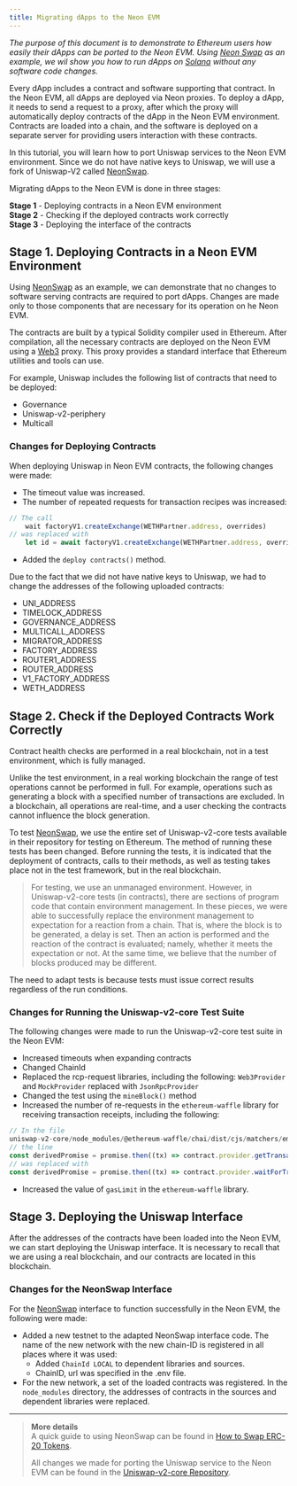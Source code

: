 ```yaml
---
title: Migrating dApps to the Neon EVM
---
```


*The purpose of this document is to demonstrate to Ethereum users how easily their dApps can be ported to the Neon EVM. Using [Neon Swap](about/terminology.md#neonswap) as an example, we wil show you how to run dApps on [Solana](https://docs.solana.com/introduction) without any software code changes.*

Every dApp includes a contract and software supporting that contract. In the Neon EVM, all dApps are deployed via Neon proxies. To deploy a dApp, it needs to send a request to a proxy, after which the proxy will automatically deploy contracts of the dApp in the Neon EVM environment. Contracts are loaded into a chain, and the software is deployed on a separate server for providing users interaction with these contracts.

In this tutorial, you will learn how to port Uniswap services to the Neon EVM environment. Since we do not have native keys to Uniswap, we will use a fork of Uniswap-V2 called [NeonSwap](about/terminology.md#neonswap).

Migrating dApps to the Neon EVM is done in three stages: 

**Stage 1** - Deploying contracts in a Neon EVM environment  
**Stage 2** - Checking if the deployed contracts work correctly   
**Stage 3** - Deploying the interface of the contracts  

## Stage 1. Deploying Contracts in a Neon EVM Environment

Using [NeonSwap](about/terminology.md#neonswap) as an example, we can demonstrate that no changes to software serving contracts are required to port dApps. Changes are made only to those components that are necessary for its operation on he Neon EVM.

The contracts are built by a typical Solidity compiler used in Ethereum. After compilation, all the necessary contracts are deployed on the Neon EVM using a [Web3](about/terminology.md#web-3) proxy. This proxy provides a standard interface that Ethereum utilities and tools can use.

For example, Uniswap includes the following list of contracts that need to be deployed:
  * Governance
  * Uniswap-v2-periphery
  * Multicall

### Changes for Deploying Contracts

When deploying Uniswap in Neon EVM contracts, the following changes were made:
  * The timeout value was increased.
  * The number of repeated requests for transaction recipes was increased:  
```js
// The call  
    wait factoryV1.createExchange(WETHPartner.address, overrides)
// was replaced with  
    let id = await factoryV1.createExchange(WETHPartner.address, overrides) let receipt = await provider.waitForTransaction(id.hash, 3)
```
  * Added the `deploy contracts()` method.

Due to the fact that we did not have native keys to Uniswap, we had to change the addresses of the following uploaded contracts:
  * UNI_ADDRESS
  * TIMELOCK_ADDRESS
  * GOVERNANCE_ADDRESS
  * MULTICALL_ADDRESS
  * MIGRATOR_ADDRESS
  * FACTORY_ADDRESS
  * ROUTER1_ADDRESS
  * ROUTER_ADDRESS
  * V1_FACTORY_ADDRESS
  * WETH_ADDRESS

## Stage 2. Check if the Deployed Contracts Work Correctly

Contract health checks are performed in a real blockchain, not in a test environment, which is fully managed.

Unlike the test environment, in a real working blockchain the range of test operations cannot be performed in full. For example, operations such as generating a block with a specified number of transactions are excluded. In a blockchain, all operations are real-time, and a user checking the contracts cannot influence the block generation.

To test [NeonSwap](about/terminology.md#neonswap), we use the entire set of Uniswap-v2-core tests available in their repository for testing on Ethereum. The method of running these tests has been changed. Before running the tests, it is indicated that the deployment of contracts, calls to their methods, as well as testing takes place not in the test framework, but in the real blockchain.

> For testing, we use an unmanaged environment. However, in Uniswap-v2-core tests (in contracts), there are sections of program code that contain environment management. In these pieces, we were able to successfully replace the environment management to expectation for a reaction from a chain. That is, where the block is to be generated, a delay is set. Then an action is performed and the reaction of the contract is evaluated; namely, whether it meets the expectation or not. At the same time, we believe that the number of blocks produced may be different.

The need to adapt tests is because tests must issue correct results regardless of the run conditions.

### Changes for Running the Uniswap-v2-core Test Suite
 The following changes were made to run the Uniswap-v2-core test suite in the Neon EVM:
  * Increased timeouts when expanding contracts
  * Changed ChainId
  * Replaced the rcp-request libraries, including the following: `Web3Provider` and `MockProvider` replaced with `JsonRpcProvider`
  * Changed the test using the `mineBlock()` method
  * Increased the number of re-requests in the `ethereum-waffle` library for receiving transaction receipts, including the following:
```js
// In the file  
uniswap-v2-core/node_modules/@ethereum-waffle/chai/dist/cjs/matchers/emit.js  
// the line  
const derivedPromise = promise.then((tx) => contract.provider.getTransactionReceipt(tx.hash) ).then((receipt) => {  
// was replaced with  
const derivedPromise = promise.then((tx) => contract.provider.waitForTransaction(tx.hash, 3) ).then((receipt) => {  
```
  * Increased the value of `gasLimit` in the `ethereum-waffle` library.

## Stage 3. Deploying the Uniswap Interface
After the addresses of the contracts have been loaded into the Neon EVM, we can start deploying the Uniswap interface. It is necessary to recall that we are using a real blockchain, and our contracts are located in this blockchain.

### Changes for the NeonSwap Interface
For the [NeonSwap](about/terminology.md#neonswap) interface to function successfully in the Neon EVM, the following  were made:
  * Added a new testnet to the adapted NeonSwap interface code. The name of the new network with the new chain-ID is registered in all places where it was used:
    * Added `ChainId LOCAL` to dependent libraries and sources.
    * ChainID, url was specified in the .env file.
  * For the new network, a set of the loaded contracts was registered. In the `node_modules` directory, the addresses of contracts in the sources and dependent libraries were replaced.

****  

> **More details**  
> A quick guide to using NeonSwap can be found in [How to Swap ERC-20 Tokens](developing/utilities/neonswap.md).  
>  
> All changes we made for porting the Uniswap service to the Neon EVM can be found in the [Uniswap-v2-core Repository](https://github.com/neonlabsorg/uniswap-v2-core).
